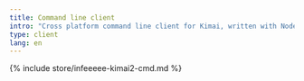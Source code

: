 ```yaml
---
title: Command line client
intro: "Cross platform command line client for Kimai, written with Node.js"
type: client
lang: en
---
```


{% include store/infeeeee-kimai2-cmd.md %}

